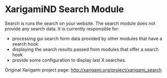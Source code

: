 # XarigamiND Search Module

 Search is runs the search on your website. The search module does not provide any search data. It is currently responsible for:

* processing gui search form data provided by other modules that have a search hook
* displaying the search results passed from modules that offer a search hook
* provide some configuration to display last X searches.

Original Xarigami project page: http://xarigami.org/project/xarigami_search
